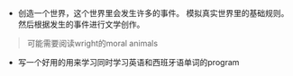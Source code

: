 * 创造一个世界，这个世界里会发生许多的事件。 模拟真实世界里的基础规则。然后根据发生的事件进行文学创作。

> 可能需要阅读wright的moral animals

* 写一个好用的用来学习同时学习英语和西班牙语单词的program
